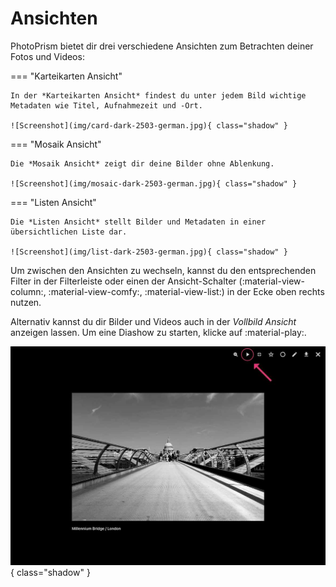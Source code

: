 # Ansichten #
PhotoPrism bietet dir drei verschiedene Ansichten zum Betrachten deiner Fotos und Videos:

=== "Karteikarten Ansicht"

    In der *Karteikarten Ansicht* findest du unter jedem Bild wichtige Metadaten wie Titel, Aufnahmezeit und -Ort.

    ![Screenshot](img/card-dark-2503-german.jpg){ class="shadow" }

=== "Mosaik Ansicht"

    Die *Mosaik Ansicht* zeigt dir deine Bilder ohne Ablenkung.

    ![Screenshot](img/mosaic-dark-2503-german.jpg){ class="shadow" }


=== "Listen Ansicht"

    Die *Listen Ansicht* stellt Bilder und Metadaten in einer übersichtlichen Liste dar.

    ![Screenshot](img/list-dark-2503-german.jpg){ class="shadow" }

Um zwischen den Ansichten zu wechseln, kannst du den entsprechenden Filter in der Filterleiste oder einen der Ansicht-Schalter (:material-view-column:, :material-view-comfy:, :material-view-list:) in der Ecke oben rechts nutzen.

Alternativ kannst du dir Bilder und Videos auch in der *Vollbild Ansicht* anzeigen lassen. Um eine Diashow zu starten, klicke auf :material-play:.

![Screenshot](img/slideshow-2503-german.jpg){ class="shadow" }

